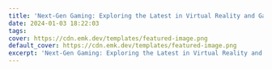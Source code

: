```yaml
---
title: 'Next-Gen Gaming: Exploring the Latest in Virtual Reality and Gaming Tech'
date: 2024-01-03 18:22:03
tags:
cover: https://cdn.emk.dev/templates/featured-image.png
default_cover: https://cdn.emk.dev/templates/featured-image.png
excerpt: 'Next-Gen Gaming: Exploring the Latest in Virtual Reality and Gaming Tech'
---
```

